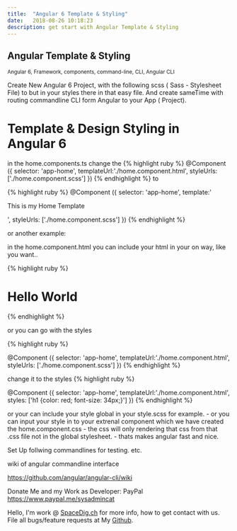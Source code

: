 ```yaml
---
title:  "Angular 6 Template & Styling"
date:   2018-08-26 10:18:23
description: get start with Angular Template & Styling
---
```

<h2 id="this-post-is-the-last-of-a-series-of-posts-in-which-i-write-about-the-observable-type-in-the-first-post-we-went-ahead-writing-an-observable-from-scratch-in-order-to-fully-understand-it-we-then-explored-how-to-create-observables-from-values-arrays-dom-events-and-promises-this-time-well-focus-on-compositions-by-rewriting-some-basic-composition-operators">
Angular Template & Styling</h2>

<small>Angular 6, Framework, components, command-line, CLI, Angular CLI </small>

Create New Angular 6 Project, with the following scss ( Sass - Stylesheet File) to but in your styles there in that easy file. And create sameTime with routing commandline CLI form Angular to your App ( Project).


<h1>Template & Design Styling in Angular 6</h1>

in the home.components.ts change the 
{% highlight ruby %}
@Component ({
    selector: 'app-home',
    templateUrl:'./home.component.html',
    styleUrls: ['./home.component.scss']
})
{% endhighlight %}
to




{% highlight ruby %}
@Component ({
    selector: 'app-home',
    template:'<p>This is my Home Template</p>',
    styleUrls: ['./home.component.scss']
})
{% endhighlight %}

or another example: 

in the home.component.html you can include your html in your on way, like you want..

{% highlight ruby %}
<div class="container color-blue"><h1>Hello World</h1></div>
{% endhighlight %}

or you can go with the styles





{% highlight ruby %}

@Component ({
    selector: 'app-home',
     templateUrl:'./home.component.html',
    styleUrls: ['./home.component.scss']
})
{% endhighlight %}





change it to the styles
{% highlight ruby %}

@Component ({
    selector: 'app-home',
     templateUrl:'./home.component.html',
    styles: ['h1 {color: red; font-size: 34px;}']
})
{% endhighlight %}


or your can include your style global in your style.scss for example. - or you can input your style in to your extrenal component which we have created the home.component.css - the css will only rendering that css from that .css file not in the global stylesheet. - thats makes angular fast and nice. 









Set Up follwing commandlines for testing. etc.

wiki of angular commandline interface 

<a href="https://github.com/angular/angular-cli/wiki">https://github.com/angular/angular-cli/wiki </a>




Donate Me and my Work as Developer: PayPal <a href="https://www.paypal.me/sysadmincat">https://www.paypal.me/sysadmincat </a>


 Hello, I'm work @ [SpaceDig.ch][spacedig] for more info, how to get contact with us. File all bugs/feature requests at My  [Github][jekyll-gh].

[jekyll-gh]: https://github.com/spaceg
[spacedig]:    http://spacedig.ch
